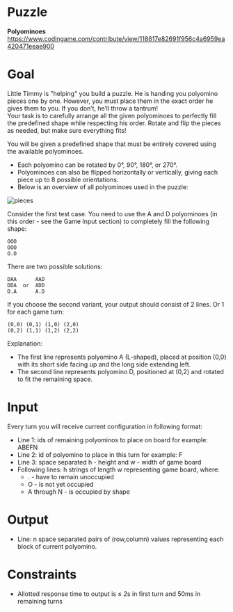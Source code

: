 # Puzzle
**Polyominoes** https://www.codingame.com/contribute/view/118617e82691f956c4a6959ea420471eeae900

# Goal
Little Timmy is "helping" you build a puzzle. He is handing you polyomino pieces one by one. However, you must place them in the exact order he gives them to you. If you don’t, he’ll throw a tantrum!  
Your task is to carefully arrange all the given polyominoes to perfectly fill the predefined shape while respecting his order. Rotate and flip the pieces as needed, but make sure everything fits!

You will be given a predefined shape that must be entirely covered using the available polyominoes.  
* Each polyomino can be rotated by 0°, 90°, 180°, or 270°.
* Polyominoes can also be flipped horizontally or vertically, giving each piece up to 8 possible orientations.
* Below is an overview of all polyominoes used in the puzzle:

![pieces](https://github.com/user-attachments/assets/8a11c0e4-245c-4759-9cb5-b0b724bf3ed7)

Consider the first test case. You need to use the A and D polyominoes (in this order - see the Game Input section) to completely fill the following shape:
```
OOO
OOO
O.O
```
There are two possible solutions:
```
DAA      AAD
DDA  or  ADD
D.A      A.D
```

If you choose the second variant, your output should consist of 2 lines. Or 1 for each game turn:
```
(0,0) (0,1) (1,0) (2,0)
(0,2) (1,1) (1,2) (2,2)
```

Explanation:
* The first line represents polyomino A (L-shaped), placed at position (0,0) with its short side facing up and the long side extending left.
* The second line represents polyomino D, positioned at (0,2) and rotated to fit the remaining space.

# Input
Every turn you will receive current configuration in following format:  
* Line 1: ids of remaining polyominos to place on board for example: ABEFN
* Line 2: id of polyomino to place in this turn for example: F
* Line 3: space separated h - height and w - width of game board
* Following lines: h strings of length w representing game board, where:
    * . - have to remain unoccupied
    * O - is not yet occupied
    * A through N - is occupied by shape 

# Output
* Line: n space separated pairs of (row,column) values representing each block of current polyomino.

# Constraints
* Allotted response time to output is ≤ 2s in first turn and 50ms in remaining turns
